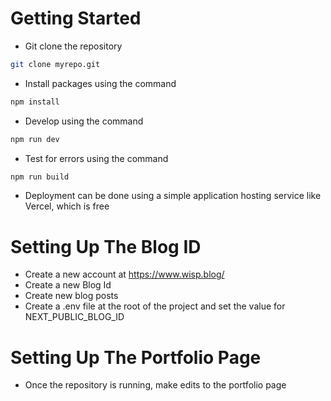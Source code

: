 # Getting Started
- Git clone the repository
```bash
git clone myrepo.git
```
- Install packages using the command
```bash
npm install
```
- Develop using the command
```bash
npm run dev
```
- Test for errors using the command
```bash
npm run build
```
- Deployment can be done using a simple application hosting service like Vercel, which is free

# Setting Up The Blog ID
- Create a new account at https://www.wisp.blog/
- Create a new Blog Id 
- Create new blog posts
- Create a .env file at the root of the project and set the value for NEXT_PUBLIC_BLOG_ID

# Setting Up The Portfolio Page
- Once the repository is running, make edits to the portfolio page
